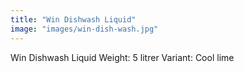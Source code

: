```yaml
---
title: "Win Dishwash Liquid"
image: "images/win-dish-wash.jpg"
---
```


Win Dishwash Liquid
Weight: 5 litrer
Variant: Cool lime


